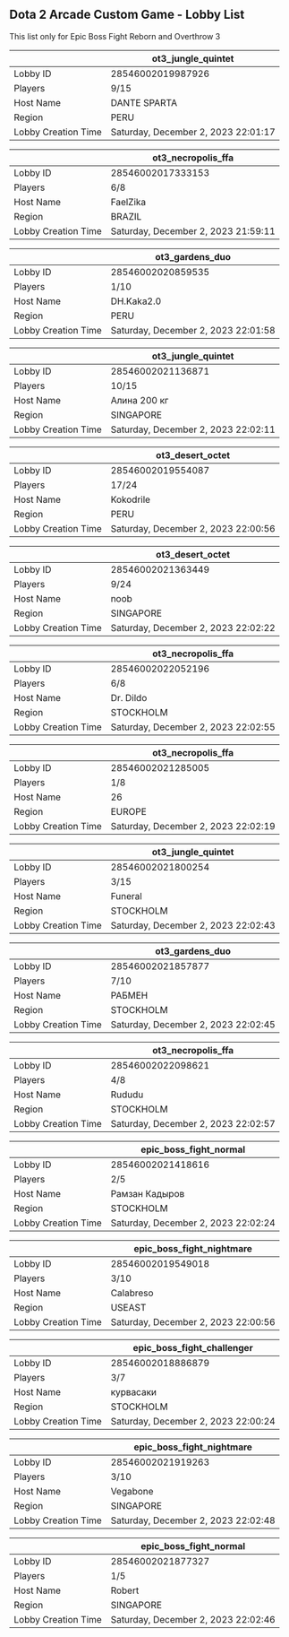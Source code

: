 ## Dota 2 Arcade Custom Game - Lobby List

This list only for Epic Boss Fight Reborn and Overthrow 3

|  | ot3_jungle_quintet |
| ------ | ------ |
| Lobby ID | 28546002019987926 |
| Players | 9/15 |
| Host Name | DANTE SPARTA |
| Region | PERU |
| Lobby Creation Time | Saturday, December 2, 2023 22:01:17 |


|  | ot3_necropolis_ffa |
| ------ | ------ |
| Lobby ID | 28546002017333153 |
| Players | 6/8 |
| Host Name | FaelZika |
| Region | BRAZIL |
| Lobby Creation Time | Saturday, December 2, 2023 21:59:11 |


|  | ot3_gardens_duo |
| ------ | ------ |
| Lobby ID | 28546002020859535 |
| Players | 1/10 |
| Host Name | DH.Kaka2.0 |
| Region | PERU |
| Lobby Creation Time | Saturday, December 2, 2023 22:01:58 |


|  | ot3_jungle_quintet |
| ------ | ------ |
| Lobby ID | 28546002021136871 |
| Players | 10/15 |
| Host Name | Алина 200 кг |
| Region | SINGAPORE |
| Lobby Creation Time | Saturday, December 2, 2023 22:02:11 |


|  | ot3_desert_octet |
| ------ | ------ |
| Lobby ID | 28546002019554087 |
| Players | 17/24 |
| Host Name | Kokodrile |
| Region | PERU |
| Lobby Creation Time | Saturday, December 2, 2023 22:00:56 |


|  | ot3_desert_octet |
| ------ | ------ |
| Lobby ID | 28546002021363449 |
| Players | 9/24 |
| Host Name | noob |
| Region | SINGAPORE |
| Lobby Creation Time | Saturday, December 2, 2023 22:02:22 |


|  | ot3_necropolis_ffa |
| ------ | ------ |
| Lobby ID | 28546002022052196 |
| Players | 6/8 |
| Host Name | Dr. Dildo |
| Region | STOCKHOLM |
| Lobby Creation Time | Saturday, December 2, 2023 22:02:55 |


|  | ot3_necropolis_ffa |
| ------ | ------ |
| Lobby ID | 28546002021285005 |
| Players | 1/8 |
| Host Name | 26 |
| Region | EUROPE |
| Lobby Creation Time | Saturday, December 2, 2023 22:02:19 |


|  | ot3_jungle_quintet |
| ------ | ------ |
| Lobby ID | 28546002021800254 |
| Players | 3/15 |
| Host Name | Funeral |
| Region | STOCKHOLM |
| Lobby Creation Time | Saturday, December 2, 2023 22:02:43 |


|  | ot3_gardens_duo |
| ------ | ------ |
| Lobby ID | 28546002021857877 |
| Players | 7/10 |
| Host Name | РАБМЕН |
| Region | STOCKHOLM |
| Lobby Creation Time | Saturday, December 2, 2023 22:02:45 |


|  | ot3_necropolis_ffa |
| ------ | ------ |
| Lobby ID | 28546002022098621 |
| Players | 4/8 |
| Host Name | Rududu |
| Region | STOCKHOLM |
| Lobby Creation Time | Saturday, December 2, 2023 22:02:57 |


|  | epic_boss_fight_normal |
| ------ | ------ |
| Lobby ID | 28546002021418616 |
| Players | 2/5 |
| Host Name | Рамзан Кадыров |
| Region | STOCKHOLM |
| Lobby Creation Time | Saturday, December 2, 2023 22:02:24 |


|  | epic_boss_fight_nightmare |
| ------ | ------ |
| Lobby ID | 28546002019549018 |
| Players | 3/10 |
| Host Name | Calabreso |
| Region | USEAST |
| Lobby Creation Time | Saturday, December 2, 2023 22:00:56 |


|  | epic_boss_fight_challenger |
| ------ | ------ |
| Lobby ID | 28546002018886879 |
| Players | 3/7 |
| Host Name | курвасаки |
| Region | STOCKHOLM |
| Lobby Creation Time | Saturday, December 2, 2023 22:00:24 |


|  | epic_boss_fight_nightmare |
| ------ | ------ |
| Lobby ID | 28546002021919263 |
| Players | 3/10 |
| Host Name | Vegabone |
| Region | SINGAPORE |
| Lobby Creation Time | Saturday, December 2, 2023 22:02:48 |


|  | epic_boss_fight_normal |
| ------ | ------ |
| Lobby ID | 28546002021877327 |
| Players | 1/5 |
| Host Name | Robert |
| Region | SINGAPORE |
| Lobby Creation Time | Saturday, December 2, 2023 22:02:46 |


